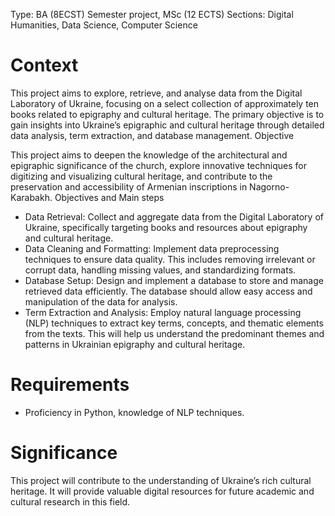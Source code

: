 Type: BA (8ECST) Semester project, MSc (12 ECTS)
Sections: Digital Humanities, Data Science, Computer Science

# Context

This project aims to explore, retrieve, and analyse data from the Digital Laboratory of Ukraine, focusing on a select collection of approximately ten books related to epigraphy and cultural heritage. The primary objective is to gain insights into Ukraine’s epigraphic and cultural heritage through detailed data analysis, term extraction, and database management.
Objective

This project aims to deepen the knowledge of the architectural and epigraphic significance of the church, explore innovative techniques for digitizing and visualizing cultural heritage, and contribute to the preservation and accessibility of Armenian inscriptions in Nagorno-Karabakh.
Objectives and Main steps

* Data Retrieval: Collect and aggregate data from the Digital Laboratory of Ukraine, specifically targeting books and resources about epigraphy and cultural heritage.
* Data Cleaning and Formatting: Implement data preprocessing techniques to ensure data quality. This includes removing irrelevant or corrupt data, handling missing values, and standardizing formats.
* Database Setup: Design and implement a database to store and manage retrieved data efficiently. The database should allow easy access and manipulation of the data for analysis.
* Term Extraction and Analysis: Employ natural language processing (NLP) techniques to extract key terms, concepts, and thematic elements from the texts. This will help us understand the predominant themes and patterns in Ukrainian epigraphy and cultural heritage.

# Requirements

* Proficiency in Python, knowledge of NLP techniques.

# Significance

This project will contribute to the understanding of Ukraine’s rich cultural heritage. It will provide valuable digital resources for future academic and cultural research in this field.
